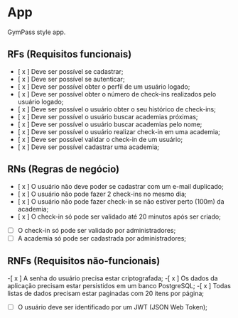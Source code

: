 # App

GymPass style app.

## RFs (Requisitos funcionais)

- [ x ] Deve ser possível se cadastrar;
- [ x ] Deve ser possível se autenticar;
- [ x ] Deve ser possível obter o perfil de um usuário logado;
- [ x ] Deve ser possível obter o número de check-ins realizados pelo usuário logado;
- [ x ] Deve ser possível o usuário obter o seu histórico de check-ins;
- [ x ] Deve ser possível o usuário buscar academias próximas;
- [ x ] Deve ser possível o usuário buscar academias pelo nome;
- [ x ] Deve ser possível o usuário realizar check-in em uma academia;
- [ x ] Deve ser possível validar o check-in de um usuário;
- [ x ] Deve ser possível cadastrar uma academia;

## RNs (Regras de negócio)

- [ x ] O usuário não deve poder se cadastrar com um e-mail duplicado;
- [ x ] O usuário não pode fazer 2 check-ins no mesmo dia;
- [ x ] O usuário não pode fazer check-in se não estiver perto (100m) da academia;
- [ x ] O check-in só pode ser validado até 20 minutos após ser criado;
- [ ] O check-in só pode ser validado por administradores;
- [ ] A academia só pode ser cadastrada por administradores;

## RNFs (Requisitos não-funcionais)

-[ x ] A senha do usuário precisa estar criptografada;
-[ x ] Os dados da aplicação precisam estar persistidos em um banco PostgreSQL;
-[ x ] Todas listas de dados precisam estar paginadas com 20 itens por página;
- [ ] O usuário deve ser identificado por um JWT (JSON Web Token);